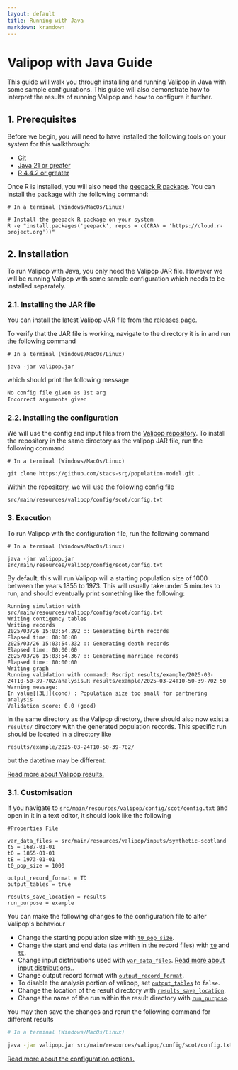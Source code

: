```yaml
---
layout: default
title: Running with Java 
markdown: kramdown
---
```


# Valipop with Java Guide

This guide will walk you through installing and running Valipop in Java with some sample configurations. This guide will also demonstrate how to interpret the results of running Valipop and how to configure it further.

## 1. Prerequisites

Before we begin, you will need to have installed the following tools on your system for this walkthrough:

- [Git](https://git-scm.com/)
- [Java 21 or greater](https://www.oracle.com/uk/java/)
- [R 4.4.2 or greater](https://cran.r-project.org/)

Once R is installed, you will also need the [geepack R package](https://cran.r-project.org/web/packages/geepack/index.html). You can install the package with the following command:

```shell
# In a terminal (Windows/MacOs/Linux)

# Install the geepack R package on your system
R -e "install.packages('geepack', repos = c(CRAN = 'https://cloud.r-project.org'))"
```

## 2. Installation

To run Valipop with Java, you only need the Valipop JAR file. However we will be running Valipop with some sample configuration which needs to be installed separately.

### 2.1. Installing the JAR file

You can install the latest Valipop JAR file from [the releases page](https://github.com/Daniel5055/valipop/releases).

To verify that the JAR file is working, navigate to the directory it is in and run the following command

```shell
# In a terminal (Windows/MacOs/Linux)

java -jar valipop.jar
```

which should print the following message

```txt
No config file given as 1st arg
Incorrect arguments given
```

### 2.2. Installing the configuration

We will use the config and input files from the [Valipop repository](https://github.com/stacs-srg/population-model). To install the repository in the same directory as the valipop JAR file, run the following command

```shell
# In a terminal (Windows/MacOs/Linux)

git clone https://github.com/stacs-srg/population-model.git .
```

Within the repository, we will use the following config file

`src/main/resources/valipop/config/scot/config.txt`

### 3. Execution

To run Valipop with the configuration file, run the following command

```shell
# In a terminal (Windows/MacOs/Linux)

java -jar valipop.jar src/main/resources/valipop/config/scot/config.txt
```

By default, this will run Valipop will a starting population size of 1000 between the years 1855 to 1973. This will usually take under 5 minutes to run, and should eventually print something like the following:

```
Running simulation with src/main/resources/valipop/config/scot/config.txt
Writing contigency tables
Writing records
2025/03/26 15:03:54.292 :: Generating birth records
Elapsed time: 00:00:00
2025/03/26 15:03:54.332 :: Generating death records
Elapsed time: 00:00:00
2025/03/26 15:03:54.367 :: Generating marriage records
Elapsed time: 00:00:00
Writing graph
Running validation with command: Rscript results/example/2025-03-24T10-50-39-702/analysis.R results/example/2025-03-24T10-50-39-702 50
Warning message:
In value[[3L]](cond) : Population size too small for partnering analysis
Validation score: 0.0 (good)
```

In the same directory as the Valipop directory, there should also now exist a `results/` directory with the generated population records. This specific run should be located in a directory like

```
results/example/2025-03-24T10-50-39-702/
```

but the datetime may be different.

[Read more about Valipop results.](../results.md)

### 3.1. Customisation

If you navigate to `src/main/resources/valipop/config/scot/config.txt` and open in it in a text editor, it should look like the following

```
#Properties File

var_data_files = src/main/resources/valipop/inputs/synthetic-scotland
tS = 1687-01-01
t0 = 1855-01-01
tE = 1973-01-01
t0_pop_size = 1000

output_record_format = TD
output_tables = true

results_save_location = results
run_purpose = example
```

You can make the following changes to the configuration file to alter Valipop's behaviour

- Change the starting population size with [`t0_pop_size`](../configuration/config-reference.md#t0_pop_size).
- Change the start and end data (as written in the record files) with [`t0`](../configuration/config-reference.md#t0) and [`tE`](../configuration/config-reference.md#tE).
- Change input distributions used with [`var_data_files`](../configuration/config-reference.md#var_data_files). [Read more about input distributions.](../configuration/input-reference.md).
- Change output record format with [`output_record_format`](../configuration/config-reference.md#output_record_format).
- To disable the analysis portion of valipop, set [`output_tables`](../configuration/config-reference.md#output_tables) to `false`.
- Change the location of the result directory with [`results_save_location`](../configuration/config-reference.md#results_save_location).
- Change the name of the run within the result directory with [`run_purpose`](../configuration/config-reference.md#run_purpose).

You may then save the changes and rerun the following command for different results

```sh
# In a terminal (Windows/MacOs/Linux)

java -jar valipop.jar src/main/resources/valipop/config/scot/config.txt
```

[Read more about the configuration options.](../configuration/config-reference.md)

